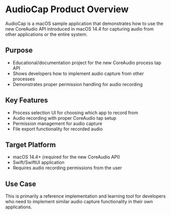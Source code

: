 # AudioCap Product Overview

AudioCap is a macOS sample application that demonstrates how to use the new CoreAudio API introduced in macOS 14.4 for capturing audio from other applications or the entire system.

## Purpose
- Educational/documentation project for the new CoreAudio process tap API
- Shows developers how to implement audio capture from other processes
- Demonstrates proper permission handling for audio recording

## Key Features
- Process selection UI for choosing which app to record from
- Audio recording with proper CoreAudio tap setup
- Permission management for audio capture
- File export functionality for recorded audio

## Target Platform
- macOS 14.4+ (required for the new CoreAudio API)
- Swift/SwiftUI application
- Requires audio recording permissions from the user

## Use Case
This is primarily a reference implementation and learning tool for developers who need to implement similar audio capture functionality in their own applications.